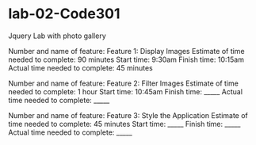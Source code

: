 # lab-02-Code301
Jquery Lab with photo gallery

Number and name of feature: Feature 1: Display Images
Estimate of time needed to complete: 90 minutes
Start time: 9:30am
Finish time: 10:15am
Actual time needed to complete: 45 minutes

Number and name of feature: Feature 2: Filter Images
Estimate of time needed to complete: 1 hour
Start time: 10:45am
Finish time: _____
Actual time needed to complete: _____

Number and name of feature: Feature 3: Style the Application
Estimate of time needed to complete: 45 minutes
Start time: _____
Finish time: _____
Actual time needed to complete: _____